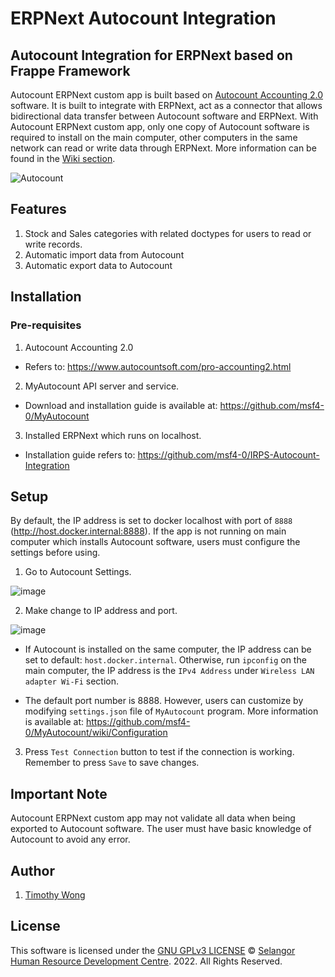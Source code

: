 # ERPNext Autocount Integration


## Autocount Integration for ERPNext based on Frappe Framework
Autocount ERPNext custom app is built based on [Autocount Accounting 2.0](https://www.autocountsoft.com/pro-accounting2.html) software. It is built to integrate with ERPNext, act as a connector that allows bidirectional data transfer between Autocount software and ERPNext. With Autocount ERPNext custom app, only one copy of Autocount software is required to install on the main computer, other computers in the same network can read or write data through ERPNext. More information can be found in the [Wiki section](https://github.com/msf4-0/ERPNext-Autocount-Integration/wiki).

![Autocount](https://user-images.githubusercontent.com/69132663/194541410-8b3abf2a-40b3-45bb-b28d-38791b56c686.png)

## Features
1. Stock and Sales categories with related doctypes for users to read or write records.
2. Automatic import data from Autocount 
3. Automatic export data to Autocount


## Installation

### Pre-requisites
1. Autocount Accounting 2.0

- Refers to: https://www.autocountsoft.com/pro-accounting2.html

2. MyAutocount API server and service.

- Download and installation guide is available at: https://github.com/msf4-0/MyAutocount

3. Installed ERPNext which runs on localhost. 

- Installation guide refers to: https://github.com/msf4-0/IRPS-Autocount-Integration

## Setup
By default, the IP address is set to docker localhost with port of `8888` (http://host.docker.internal:8888). If the app is not running on main computer which installs Autocount software, users must configure the settings before using.

1. Go to Autocount Settings.

![image](https://user-images.githubusercontent.com/69132663/194541671-63a472bd-c2ac-435b-b03e-876ed689cc2c.png)

2. Make change to IP address and port.

![image](https://user-images.githubusercontent.com/69132663/194541823-d99f47cc-6578-465f-81c4-e466e5f8af51.png)

- If Autocount is installed on the same computer, the IP address can be set to default: `host.docker.internal`. Otherwise, run `ipconfig` on the main computer, the IP address is the `IPv4 Address` under `Wireless LAN adapter Wi-Fi` section.

- The default port number is 8888. However, users can customize by modifying `settings.json` file of `MyAutocount` program. More information is available at: https://github.com/msf4-0/MyAutocount/wiki/Configuration

3. Press `Test Connection` button to test if the connection is working. Remember to press `Save` to save changes.


## Important Note
Autocount ERPNext custom app may not validate all data when being exported to Autocount software. The user must have basic knowledge of Autocount to avoid any error. 

## Author
1. [Timothy Wong](https://github.com/Tim1702)

## License
This software is licensed under the [GNU GPLv3 LICENSE](/LICENSE) © [Selangor Human Resource Development Centre](http://www.shrdc.org.my/). 2022.  All Rights Reserved.
